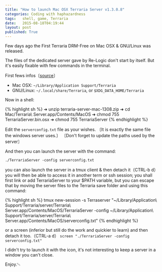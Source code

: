 ```yaml
---
title: "How to launch Mac OSX Terraria Server v1.3.0.8"
categories: Coding with haphazardness
tags:   shell, game, Terraria
date:   2015-08-18T04:19:44
layout: post
published: True
---
```


Few days ago the First Terraria DRM-Free on  Mac OSX & GNU/Linux was released.

The files of the dedicated server gave by Re-Logic don't start by itself.
But it's easily fixable with few commands in the terminal.

First fews infos〔[source](http://forums.terraria.org/index.php?threads/terraria-1-3-0-8-can-mac-linux-come-out-play.30287/)〕

* Mac OSX:    `~/Library/Application Support/Terraria`
* GNU/Linux:  `~/.local/share/Terraria`, or `$XDG_DATA_HOME/Terraria`


Now in a shell:

{% highlight sh %}
➜  unzip terraria-server-mac-1308.zip
➜  cd Mac/Terraria\ Server.app/Contents/MacOS
➜  chmod 755 TerrariaServer.bin.osx
➜  chmod 755 TerrariaServer
{% endhighlight %}

Edit the `serverconfig.txt` file as your wishes.
〔It is exactly the same file the windows server uses.〕
〘Don't forget to update the paths used by the server〙

And then you can launch the server with the command:

`./TerrariaServer -config serverconfig.txt`


you can also launch the server in a tmux client & then detach it（CTRL-b d）you will then be able to access it in another term or ssh session;
you shall first link or add TerrariaServer to your $PATH variable, 
but you can escape that by moving the server files to the Terraria save folder and using this command:

{% highlight sh %}
tmux new-session -s Terraserver "~/Library/Application\ Support/Terraria/server/Terraria\ Server.app/Contents/MacOS/TerrariaServer -config ~/Library/Application\ Support/Terraria/server/Terraria\ Server.app/Contents/MacOS/serverconfig.txt"
{% endhighlight %}


or a screen (inferior but still do the work and quickier to learn) and then detach it too.（CTRL-a d）
`screen "./TerrariaServer -config serverconfig.txt"`

I didn't try to launch it with the icon, it's not interesting to keep a server in a window you can't close.

Enjoy.␄
